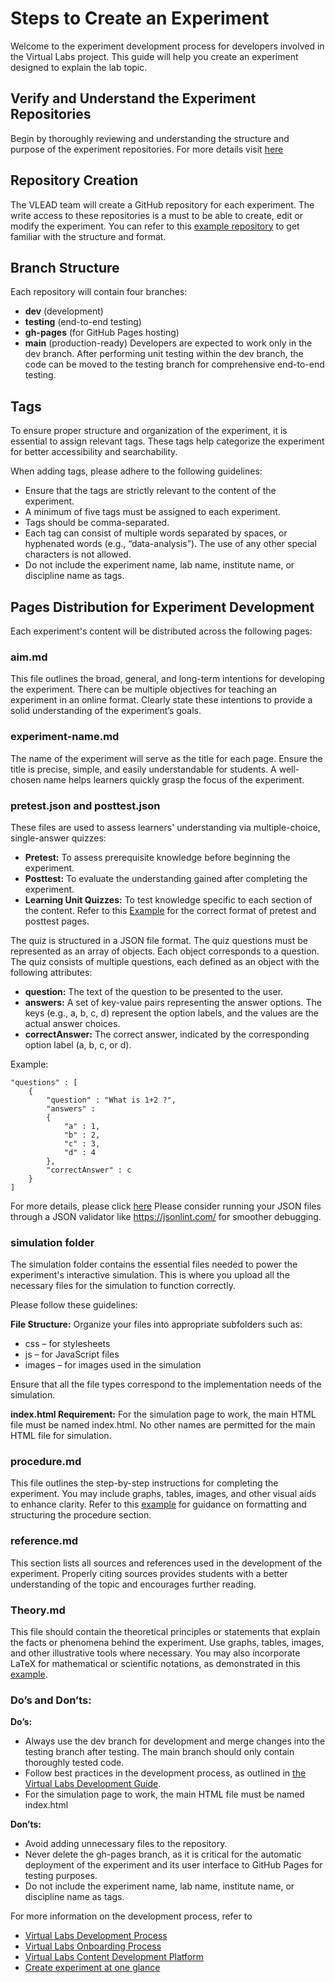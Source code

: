 # Steps to Create an Experiment
Welcome to the experiment development process for developers involved in the Virtual Labs project. This guide will help you create an experiment designed to explain the lab topic. 

## Verify and Understand the Experiment Repositories
Begin by thoroughly reviewing and understanding the structure and purpose of the experiment repositories. For more details visit [here](https://vlead.vlabs.ac.in/development/#development-process)

## Repository Creation
The VLEAD team will create a GitHub repository for each experiment. The write access to these repositories is a must to be able to create, edit or modify the experiment. You can refer to this [example repository](https://github.com/virtual-labs-cms/exp-template) to get familiar with the structure and format.

## Branch Structure
Each repository will contain four branches:
* **dev** (development)
* **testing** (end-to-end testing)
* **gh-pages** (for GitHub Pages hosting)
* **main** (production-ready)
Developers are expected to work only in the dev branch. After performing unit testing within the dev branch, the code can be moved to the testing branch for comprehensive end-to-end testing.

## Tags
To ensure proper structure and organization of the experiment, it is essential to assign relevant tags. These tags help categorize the experiment for better accessibility and searchability.

When adding tags, please adhere to the following guidelines:
* Ensure that the tags are strictly relevant to the content of the experiment.
* A minimum of five tags must be assigned to each experiment.
* Tags should be comma-separated.
* Each tag can consist of multiple words separated by spaces, or hyphenated words (e.g., “data-analysis”). The use of any other special characters is not allowed.
* Do not include the experiment name, lab name, institute name, or discipline name as tags.

## Pages Distribution for Experiment Development
Each experiment's content will be distributed across the following pages:

### aim.md
This file outlines the broad, general, and long-term intentions for developing the experiment. There can be multiple objectives for teaching an experiment in an online format. Clearly state these intentions to provide a solid understanding of the experiment’s goals.

### experiment-name.md
The name of the experiment will serve as the title for each page. Ensure the title is precise, simple, and easily understandable for students. A well-chosen name helps learners quickly grasp the focus of the experiment.

### pretest.json and posttest.json
These files are used to assess learners' understanding via multiple-choice, single-answer quizzes:

* **Pretest:** To assess prerequisite knowledge before beginning the experiment.
* **Posttest:** To evaluate the understanding gained after completing the experiment.
* **Learning Unit Quizzes:** To test knowledge specific to each section of the content.
Refer to this [Example](https://eerc01-iiith.vlabs.ac.in/exp/compression-test-experiment/) for the correct format of pretest and posttest pages.

The quiz is structured in a JSON file format. The quiz questions must be represented as an array of objects. Each object corresponds to a question. The quiz consists of multiple questions, each defined as an object with the following attributes:
* **question:** The text of the question to be presented to the user.
* **answers:** A set of key-value pairs representing the answer options. The keys (e.g., a, b, c, d) represent the option labels, and the values are the actual answer choices.
* **correctAnswer:** The correct answer, indicated by the corresponding option label (a, b, c, or d).
  
Example:

  ```
  "questions" : [
      {
          "question" : "What is 1+2 ?",
          "answers" : 
          {
              "a" : 1,
              "b" : 2,
              "c" : 3,
              "d" : 4
          },
          "correctAnswer" : c
      }
  ]
  ```
For more details, please click [here](https://github.com/virtual-labs/ph3-lab-mgmt/blob/dev/docs/quiz.md)
Please consider running your JSON files through a JSON validator like https://jsonlint.com/ for smoother debugging. 

### simulation folder
The simulation folder contains the essential files needed to power the experiment's interactive simulation. This is where you upload all the necessary files for the simulation to function correctly.

Please follow these guidelines:

**File Structure:** Organize your files into appropriate subfolders such as:
* css – for stylesheets
* js – for JavaScript files
* images – for images used in the simulation

Ensure that all the file types correspond to the implementation needs of the simulation.

**index.html Requirement:**
For the simulation page to work, the main HTML file must be named index.html. No other names are permitted for the main HTML file for simulation.

### procedure.md
This file outlines the step-by-step instructions for completing the experiment. You may include graphs, tables, images, and other visual aids to enhance clarity. Refer to this [example](https://virtual-labs.github.io/exp-adder-circuit-iiith/procedure.html) for guidance on formatting and structuring the procedure section.

### reference.md
This section lists all sources and references used in the development of the experiment. Properly citing sources provides students with a better understanding of the topic and encourages further reading. 

### Theory.md
 This file should contain the theoretical principles or statements that explain the facts or phenomena behind the experiment. Use graphs, tables, images, and other illustrative tools where necessary. You may also incorporate LaTeX for mathematical or scientific notations, as demonstrated in this [example](https://virtual-labs.github.io/exp-adder-circuit-iiith/procedure.html).

### Do’s and Don’ts:
**Do’s:**
* Always use the dev branch for development and merge changes into the testing branch after testing. The main branch should only contain thoroughly tested code.
* Follow best practices in the development process, as outlined in [the Virtual Labs Development Guide](https://vlead.vlabs.ac.in/development/#basic-requirements-for-the-experiments12).
* For the simulation page to work, the main HTML file must be named index.html

**Don’ts:**
* Avoid adding unnecessary files to the repository.
* Never delete the gh-pages branch, as it is critical for the automatic deployment of the experiment and its user interface to GitHub Pages for testing purposes.
* Do not include the experiment name, lab name, institute name, or discipline name as tags.

For more information on the development process, refer to 
* [Virtual Labs Development Process](https://vlead.vlabs.ac.in/development/#development-process)
* [Virtual Labs Onboarding Process](https://vlead.vlabs.ac.in/development/#basic-requirements-for-the-experiments12)
* [Virtual Labs Content Development Platform](https://vlead.vlabs.ac.in/development/#getting-started)
* [Create experiment at one glance](https://virtual-labs-cms.netlify.app/)
